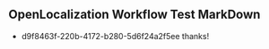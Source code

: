 ## OpenLocalization Workflow Test MarkDown
* d9f8463f-220b-4172-b280-5d6f24a2f5ee thanks!

<!--HONumber=Jul16_HO5-->


